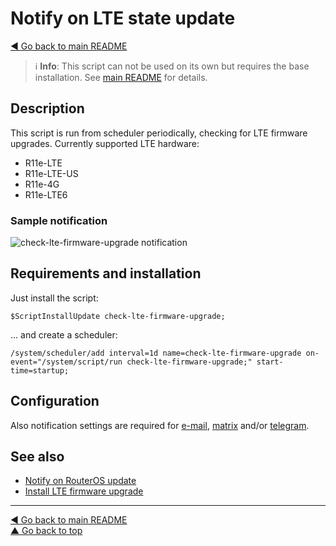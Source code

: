 Notify on LTE state update
==========================

[◀ Go back to main README](../README.md)

> ℹ️ **Info**: This script can not be used on its own but requires the base
> installation. See [main README](../README.md) for details.

Description
-----------

This script is run from scheduler periodically, checking for LTE firmware
upgrades. Currently supported LTE hardware:

* R11e-LTE
* R11e-LTE-US
* R11e-4G
* R11e-LTE6

### Sample notification

![check-lte-firmware-upgrade notification](check-lte-firmware-upgrade.d/notification.avif)

Requirements and installation
-----------------------------

Just install the script:

    $ScriptInstallUpdate check-lte-firmware-upgrade;

... and create a scheduler:

    /system/scheduler/add interval=1d name=check-lte-firmware-upgrade on-event="/system/script/run check-lte-firmware-upgrade;" start-time=startup;

Configuration
-------------

Also notification settings are required for
[e-mail](mod/notification-email.md),
[matrix](mod/notification-matrix.md) and/or
[telegram](mod/notification-telegram.md).

See also
--------

* [Notify on RouterOS update](check-routeros-update.md)
* [Install LTE firmware upgrade](unattended-lte-firmware-upgrade.md)

---
[◀ Go back to main README](../README.md)  
[▲ Go back to top](#top)
